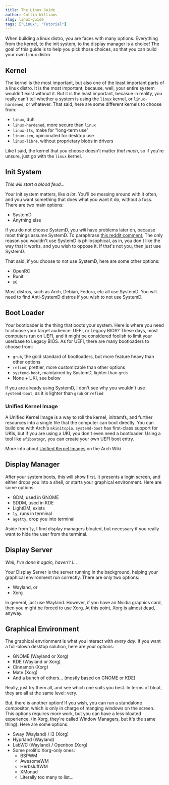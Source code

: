 ```yaml
---
title: The Linux Guide
author: Collin Williams
slug: linux-guide
tags: ["Linux", "Tutorial"]
---
```


When building a linux distro, you are faces with many options. Everything from the kernel, to the init system, to the display manager is a choice! The goal of this guide is to help you pick those choices, so that you can build your own Linux distro

## Kernel

The kernel is the most important, but also one of the least important parts of a linux distro. It is the most important, because, well, your entire system wouldn't exist without it. But it is the least important, becasue in reality, you really can't tell whether a system is using the `linux` kernel, or `linux-hardened`, or whatever. That said, here are some different kernels to choose from:

-   `linux`, duh
-   `linux-hardened`, more secure than `linux`
-   `linux-lts`, make for "long-term use"
-   `linux-zen`, opinionated for desktop use
-   `linux-libre`, without proprietary blobs in drivers

Like I said, the kernel that you choose doesn't matter _that much_, so if you're unsure, just go with the `linux` kernel.

## Init System

_This will start a blood feud..._

Your init system matters, like _a lot_. You'll be messing around with it often, and you want something that does what you want it do, without a fuss. There are two main options:

-   SystemD
-   Anything else

If you do not choose SystemD, you _will_ have problems later on, because most things assume SystemD. To paraphrase [this reddit comment](https://www.reddit.com/r/linuxquestions/comments/ghquxc/comment/fqajmk7), The only reason you wouldn't use SystemD is philosophical, as in, you don't like the way that it works, and you wish to oppose it. If that's not you, then just use SystemD.

That said, if you choose to not use SystemD, here are some other options:

-   OpenRC
-   Runit
-   `s6`

Most distros, such as Arch, Debian, Fedora, etc all use SystemD. You will need to find Anti-SystemD distros if you wish to not use SystemD.

## Boot Loader

Your bootloader is the thing that boots your system. Here is where you need to choose your target audience: UEFI, or Legacy BIOS? These days, most computers run on UEFI, and it might be considered foolish to limit your userbase to Legacy BIOS. As for UEFI, there are many bootloaders to choose from:

-   `grub`, the gold standard of bootloaders, but more feature heavy than other options
-   `refind`, prettier, more customizable than other options
-   `systemd-boot`, maintained by SystemD, lighter than `grub`
-   None + UKI, see below

If you are already using SystemD, I don't see why you wouldn't use `systemd-boot`, as it is lighter than `grub` or `refind`

### Unified Kernel Image

A Unified Kernel Image is a way to roll the kernel, initramfs, and further resources into a single file that the computer can boot directly. You can build one with Arch's `mkinitcpio`. `systemd-boot` has first-class support for UKIs, but if you are using a UKI, you don't even need a bootloader. Using a tool like `efibootmgr`, you can create your own UEFI boot entry.

More info about [Unified Kernel Images](https://wiki.archlinux.org/title/Unified_kernel_image) on the Arch Wiki

## Display Manager

After your system boots, this will show first. It presents a login screen, and either drops you into a shell, or starts your graphical environment. Here are some options:

-   GDM, used in GNOME
-   SDDM, used in KDE
-   LightDM, exists
-   `ly`, runs in terminal
-   `agetty`, drop you into terminal

Aside from `ly`, I find display managers bloated, but necessary if you really want to hide the user from the terminal.

## Display Server

_Well, I've done it again, haven't I..._

Your Display Server is the server running in the background, helping your graphical environment run correctly. There are only two options:

-   Wayland, or
-   Xorg

In general, just use Wayland. However, if you have an Nvidia graphics card, then you might be forced to use Xorg. At this point, Xorg is [almost dead](https://y.yarn.co/c8ae3bf5-901c-46e2-a2f4-58f7d46e8925_text.gif), anyway.

## Graphical Environment

The graphical envrionment is what you interact with _every day_. If you want a full-blown desktop solution, here are your options:

-   GNOME (Wayland or Xorg)
-   KDE (Wayland or Xorg)
-   Cinnamon (Xorg)
-   Mate (Xorg)
-   And a bunch of others... (mostly based on GNOME or KDE)

Really, just try them all, and see which one suits you best. In terms of bloat, they are all at the same level: very.

But, there is another option! If you wish, you can run a standalone compositor, which is only in charge of manging windows on the screen. This options requires more work, but you can have a less bloated experience. (In Xorg, they're called Window Managers, but it's the same thing). Here are some options:

-   Sway (Wayland) / i3 (Xorg)
-   Hyprland (Wayland)
-   LabWC (Wayland) / Openbox (Xorg)
-   Some prolific Xorg-only ones:
    -   BSPWM
    -   AwesomeWM
    -   HerbsluftWM
    -   XMonad
    -   Literally too many to list...